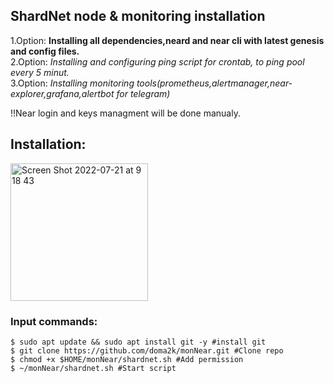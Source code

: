 ## ShardNet node & monitoring installation 
1.Option: **Installing all dependencies,neard and near cli with latest genesis and config files.** <br />
2.Option: *Installing and configuring ping script for crontab, to ping pool every 5 minut.* <br />
3.Option: *Installing monitoring tools(prometheus,alertmanager,near-explorer,grafana,alertbot for telegram)* <br />

!!Near login and keys managment will be done manualy.

## Installation:
<img width="220" alt="Screen Shot 2022-07-21 at 9 18 43" src="https://user-images.githubusercontent.com/79820904/180143201-da262fac-8ff9-4ec4-830c-c7b5930fd33a.png"> <br />

### Input commands:
```
$ sudo apt update && sudo apt install git -y #install git
$ git clone https://github.com/doma2k/monNear.git #Clone repo
$ chmod +x $HOME/monNear/shardnet.sh #Add permission 
$ ~/monNear/shardnet.sh #Start script
